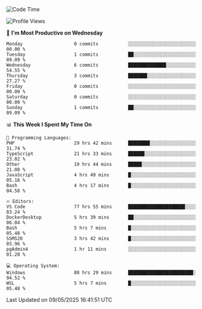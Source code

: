 <!--START_SECTION:waka-->
![Code Time](http://img.shields.io/badge/Code%20Time-4%2C925%20hrs%2043%20mins-blue)

![Profile Views](http://img.shields.io/badge/Profile%20Views-0-blue)

📅 **I'm Most Productive on Wednesday** 

```text
Monday                   0 commits           ░░░░░░░░░░░░░░░░░░░░░░░░░   00.00 % 
Tuesday                  1 commits           ██░░░░░░░░░░░░░░░░░░░░░░░   09.09 % 
Wednesday                6 commits           ██████████████░░░░░░░░░░░   54.55 % 
Thursday                 3 commits           ███████░░░░░░░░░░░░░░░░░░   27.27 % 
Friday                   0 commits           ░░░░░░░░░░░░░░░░░░░░░░░░░   00.00 % 
Saturday                 0 commits           ░░░░░░░░░░░░░░░░░░░░░░░░░   00.00 % 
Sunday                   1 commits           ██░░░░░░░░░░░░░░░░░░░░░░░   09.09 % 
```


📊 **This Week I Spent My Time On** 

```text
💬 Programming Languages: 
PHP                      29 hrs 42 mins      ████████░░░░░░░░░░░░░░░░░   31.74 % 
TypeScript               21 hrs 33 mins      ██████░░░░░░░░░░░░░░░░░░░   23.02 % 
Other                    19 hrs 44 mins      █████░░░░░░░░░░░░░░░░░░░░   21.08 % 
JavaScript               4 hrs 49 mins       █░░░░░░░░░░░░░░░░░░░░░░░░   05.16 % 
Bash                     4 hrs 17 mins       █░░░░░░░░░░░░░░░░░░░░░░░░   04.58 % 

🔥 Editors: 
VS Code                  77 hrs 55 mins      █████████████████████░░░░   83.24 % 
DockerDesktop            5 hrs 39 mins       ██░░░░░░░░░░░░░░░░░░░░░░░   06.04 % 
Bash                     5 hrs 7 mins        █░░░░░░░░░░░░░░░░░░░░░░░░   05.48 % 
SSMS20                   3 hrs 42 mins       █░░░░░░░░░░░░░░░░░░░░░░░░   03.96 % 
pgAdmin4                 1 hr 11 mins        ░░░░░░░░░░░░░░░░░░░░░░░░░   01.28 % 

💻 Operating System: 
Windows                  88 hrs 29 mins      ████████████████████████░   94.52 % 
WSL                      5 hrs 7 mins        █░░░░░░░░░░░░░░░░░░░░░░░░   05.48 % 
```


 Last Updated on 09/05/2025 16:41:51 UTC
<!--END_SECTION:waka-->
